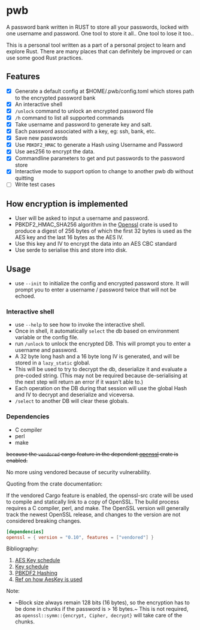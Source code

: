 # pwb

A password bank written in RUST to store all your passwords, locked with one username and password. One tool to store it all.. One tool to lose it too..

This is a personal tool written as a part of a personal project to learn and explore Rust. There are many places that can definitely be improved or can use some good Rust practices.

## Features

- [x] Generate a default config at $HOME/.pwb/config.toml which stores path to the encrypted password bank
- [x] An interactive shell
- [x] `/unlock` command to unlock an encrypted password file
- [x] `/h` command to list all supported commands
- [x] Take username and password to generate key and salt.
- [x] Each password associated with a key, eg: ssh, bank, etc.
- [x] Save new passwords
- [x] Use `PBKDF2_HMAC` to generate a Hash using Username and Password
- [x] Use aes256 to encrypt the data.
- [x] Commandline parameters to get and put passwords to the password store
- [x] Interactive mode to support option to change to another pwb db without quitting
- [ ] Write test cases

## How encryption is implemented

- User will be asked to input a username and password.
- PBKDF2_HMAC_SHA256 algorithm in the [Openssl](https://docs.rs/openssl/0.10.30/openssl/) crate is used to produce a digest of 256 bytes of which the first 32 bytes is used as the AES key and the last 16 bytes as the AES IV.
- Use this key and IV to encrypt the data into an AES CBC standard
- Use serde to serialise this and store into disk.

## Usage

- use `--init` to initialize the config and encrypted password store. It will prompt you to enter a username / password twice that will not be echoed.

### Interactive shell

- use `--help` to see how to invoke the interactive shell.
- Once in shell, it automatically `select` the db based on environment variable or the config file.
- run `/unlock` to unlock the encrypted DB. This will prompt you to enter a username and password.
- A 32 byte long hash and a 16 byte long IV is generated, and will be stored in a `lazy_static` global.
- This will be used to try to decrypt the db, deserialize it and evaluate a pre-coded string. (This may not be required because de-serialising at the next step will return an error if it wasn't able to.)
- Each operation on the DB during that session will use the global Hash and IV to decrypt and deserialize and viceversa.
- `/select` to another DB will clear these globals.

### Dependencies

- C compiler
- perl
- make

~~because the `vendored` cargo feature in the dependent [openssl](https://docs.rs/openssl/0.10.30/openssl/) crate is enabled.~~

No more using vendored because of security vulnerability. 

Quoting from the crate documentation:

If the vendored Cargo feature is enabled, the openssl-src crate will be used to compile and statically link to a copy of OpenSSL. The build process requires a C compiler, perl, and make. The OpenSSL version will generally track the newest OpenSSL release, and changes to the version are not considered breaking changes.

```toml
[dependencies]
openssl = { version = "0.10", features = ["vendored"] }
```

Bibliography:

1. [AES Key schedule](https://en.wikipedia.org/wiki/AES_key_schedule)
2. [Key schedule](https://en.wikipedia.org/wiki/Key_schedule)
3. [PBKDF2 Hashing](https://en.wikipedia.org/wiki/PBKDF2)
4. [Ref on how AesKey is used](https://docs.rs/openssl/0.10.30/openssl/symm/index.html)

Note:

- ~Block size always remain 128 bits (16 bytes), so the encryption has to be done in chunks if the password is > 16 bytes.~ This is not required, as `openssl::symm::{encrypt, Cipher, decrypt}` will take care of the chunks.
